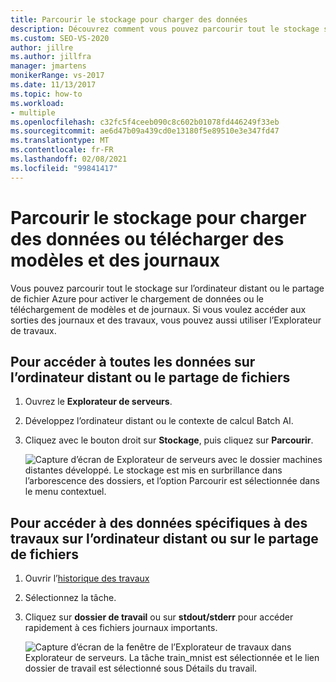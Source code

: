 ```yaml
---
title: Parcourir le stockage pour charger des données
description: Découvrez comment vous pouvez parcourir tout le stockage sur l’ordinateur distant ou le partage de fichiers Azure pour activer le téléchargement de données ou le téléchargement de modèles et de journaux.
ms.custom: SEO-VS-2020
author: jillre
ms.author: jillfra
manager: jmartens
monikerRange: vs-2017
ms.date: 11/13/2017
ms.topic: how-to
ms.workload:
- multiple
ms.openlocfilehash: c32fc5f4ceeb090c8c602b01078fd446249f33eb
ms.sourcegitcommit: ae6d47b09a439cd0e13180f5e89510e3e347fd47
ms.translationtype: MT
ms.contentlocale: fr-FR
ms.lasthandoff: 02/08/2021
ms.locfileid: "99841417"
---
```

# <a name="browse-storage-to-upload-data-or-download-models-and-logs"></a>Parcourir le stockage pour charger des données ou télécharger des modèles et des journaux

Vous pouvez parcourir tout le stockage sur l’ordinateur distant ou le partage de fichier Azure pour activer le chargement de données ou le téléchargement de modèles et de journaux. Si vous voulez accéder aux sorties des journaux et des travaux, vous pouvez aussi utiliser l’Explorateur de travaux.

## <a name="to-access-all-data-on-the-remote-machine-or-file-share"></a>Pour accéder à toutes les données sur l’ordinateur distant ou le partage de fichiers

1. Ouvrez le **Explorateur de serveurs**.
2. Développez l’ordinateur distant ou le contexte de calcul Batch AI.
3. Cliquez avec le bouton droit sur **Stockage**, puis cliquez sur **Parcourir**.

    ![Capture d’écran de Explorateur de serveurs avec le dossier machines distantes développé. Le stockage est mis en surbrillance dans l’arborescence des dossiers, et l’option Parcourir est sélectionnée dans le menu contextuel.](media/manage-storage/browse-storage.png)

## <a name="to-access-job-specific-data-on-the-remote-machine-or-file-share"></a>Pour accéder à des données spécifiques à des travaux sur l’ordinateur distant ou sur le partage de fichiers

1. Ouvrir l’[historique des travaux](job-details.md)
2. Sélectionnez la tâche.
3. Cliquez sur **dossier de travail** ou sur **stdout/stderr** pour accéder rapidement à ces fichiers journaux importants.

    ![Capture d’écran de la fenêtre de l’Explorateur de travaux dans Explorateur de serveurs. La tâche train_mnist est sélectionnée et le lien dossier de travail est sélectionné sous Détails du travail.](media/manage-storage/job-workingfolder.png)
